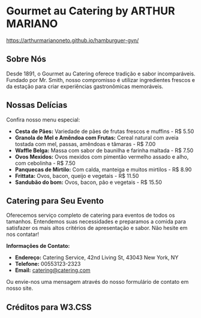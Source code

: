 # Gourmet au Catering by ARTHUR MARIANO

https://arthurmarianoneto.github.io/hamburguer-gyn/

## Sobre Nós

Desde 1891, o Gourmet au Catering oferece tradição e sabor incomparáveis. Fundado por Mr. Smith, nosso compromisso é utilizar ingredientes frescos e da estação para criar experiências gastronômicas memoráveis.

## Nossas Delícias

Confira nosso menu especial:

* **Cesta de Pães:** Variedade de pães de frutas frescos e muffins - R$ 5.50
* **Granola de Mel e Amêndoa com Frutas:** Cereal natural com aveia tostada com mel, passas, amêndoas e tâmaras - R$ 7.00
* **Waffle Belga:** Massa com sabor de baunilha e farinha maltada - R$ 7.50
* **Ovos Mexidos:** Ovos mexidos com pimentão vermelho assado e alho, com cebolinha - R$ 7.50
* **Panquecas de Mirtilo:** Com calda, manteiga e muitos mirtilos - R$ 8.90
* **Frittata:** Ovos, bacon, queijo e vegetais - R$ 11.50
* **Sandubão do bom:** Ovos, bacon, pão e vegetais - R$ 15.50

## Catering para Seu Evento

Oferecemos serviço completo de catering para eventos de todos os tamanhos. Entendemos suas necessidades e preparamos a comida para satisfazer os mais altos critérios de apresentação e sabor. Não hesite em nos contatar!

**Informações de Contato:**

* **Endereço:** Catering Service, 42nd Living St, 43043 New York, NY
* **Telefone:** 00553123-2323
* **Email:** catering@catering.com

Ou envie-nos uma mensagem através do nosso formulário de contato em nosso site.

## Créditos para W3.CSS
